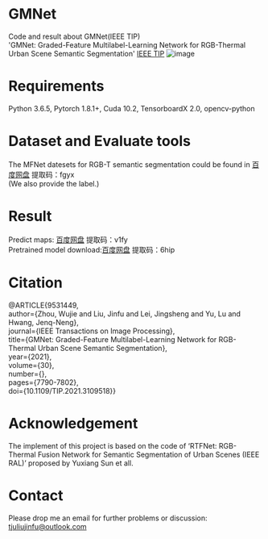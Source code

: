 # GMNet
Code and result about GMNet(IEEE TIP)<br>
'GMNet: Graded-Feature Multilabel-Learning Network for RGB-Thermal Urban Scene Semantic Segmentation' [IEEE TIP](https://ieeexplore.ieee.org/document/9531449)
![image](https://user-images.githubusercontent.com/65142166/134632191-8cfbc175-27e8-43de-b72b-bd5bf8f7c9b9.png)

# Requirements
Python 3.6.5, Pytorch 1.8.1+, Cuda 10.2, TensorboardX 2.0, opencv-python

# Dataset and Evaluate tools

 The MFNet datesets for RGB-T semantic segmentation could be found in [百度网盘](https://pan.baidu.com/s/1dpPoEnEz4lj1jm6aD7803A) 提取码：fgyx <br>
 (We also provide the label.)

# Result
Predict maps: [百度网盘](https://pan.baidu.com/s/1LPZ845jeJQ7ANeKp-6kFrA)  提取码：v1fy <br>
Pretrained model download:[百度网盘](https://pan.baidu.com/s/1RWXgDRAdH70Bx3yRULvgxg)  提取码：6hip <br>

# Citation
@ARTICLE{9531449,<br>
  author={Zhou, Wujie and Liu, Jinfu and Lei, Jingsheng and Yu, Lu and Hwang, Jenq-Neng},<br>
  journal={IEEE Transactions on Image Processing}, <br>
  title={GMNet: Graded-Feature Multilabel-Learning Network for RGB-Thermal Urban Scene Semantic Segmentation}, <br>
  year={2021},<br>
  volume={30},<br>
  number={},<br>
  pages={7790-7802},<br>
  doi={10.1109/TIP.2021.3109518}}<br>

# Acknowledgement
The implement of this project is based on the code of ‘RTFNet: RGB-Thermal Fusion Network for Semantic Segmentation of Urban Scenes (IEEE RAL)’ proposed by Yuxiang Sun et all.

# Contact
Please drop me an email for further problems or discussion: tjuliujinfu@outlook.com
